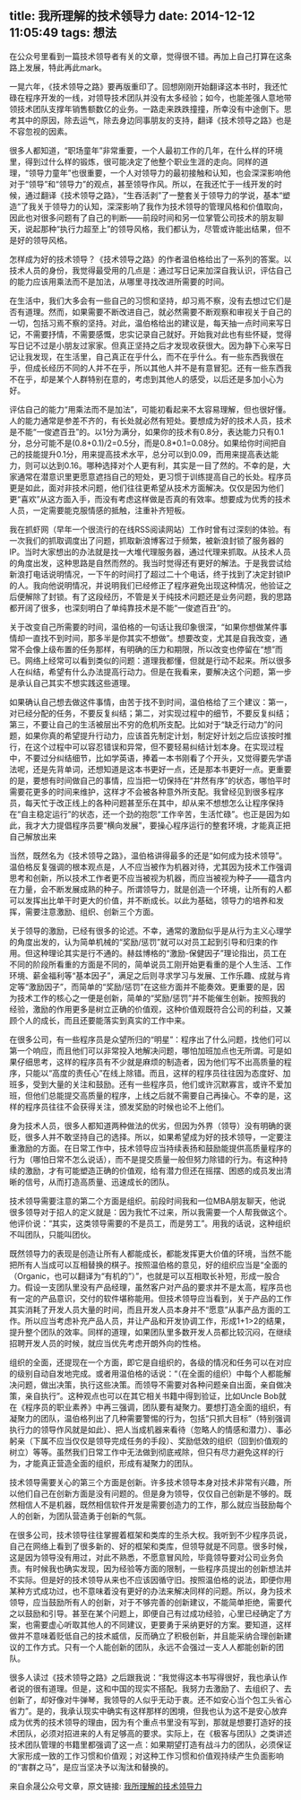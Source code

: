 title: 我所理解的技术领导力
date: 2014-12-12 11:05:49
tags: 想法
---
														
在公众号里看到一篇技术领导者有关的文章，觉得很不错。再加上自己打算在这条路上发展，特此再此mark。

一晃六年，《技术领导之路》要再版重印了。回想刚刚开始翻译这本书时，我还忙碌在程序开发的一线，对领导技术团队并没有太多经验；如今，也能差强人意地带领技术团队支撑年销售额数亿的业务。一路走来跌跌撞撞，所幸没有中途倒下。思考其中的原因，除去运气，除去身边同事朋友的支持，翻译《技术领导之路》也是不容忽视的因素。

很多人都知道，“职场童年”非常重要，一个人最初工作的几年，在什么样的环境里，得到过什么样的锻炼，很可能决定了他整个职业生涯的走向。同样的道理，“领导力童年”也很重要，一个人对领导力的最初接触和认知，也会深深影响他对于“领导”和“领导力”的观点，甚至领导作风。所以，在我还忙于一线开发的时候，通过翻译《技术领导之路》，“生吞活剥”了一整套关于领导力的学说，基本“塑造”了我关于领导力的认知，深深影响了我作为技术领导的管理风格和价值取向，因此也对很多问题有了自己的判断——前段时间和另一位掌管公司技术的朋友聊天，说起那种“执行力超至上”的领导风格，我们都认为，尽管或许能出结果，但不是好的领导风格。

怎样成为好的技术领导？《技术领导之路》的作者温伯格给出了一系列的答案。以技术人员的身份，我觉得最受用的几点是：通过写日记来加深自我认识，评估自己的能力应该用乘法而不是加法，从哪里寻找改进所需要的时间。
<!-- more -->
在生活中，我们大多会有一些自己的习惯和坚持，却习焉不察，没有去想过它们是否有道理。然而，如果需要不断改进自己，就必然需要不断观察和审视关于自己的一切，包括习焉不察的坚持。对此，温伯格给出的建议是，每天抽一点时间来写日记，不需要抒情，不需要感慨，忠实记录自己就好。开始我对此也有些怀疑，觉得写日记不过是小朋友过家家。但真正坚持之后才发现收获很大。因为静下心来写日记让我发现，在生活里，自己真正在乎什么，而不在乎什么。有一些东西我很在乎，但成长经历不同的人并不在乎，所以其他人并不是有意冒犯。还有一些东西我不在乎，却是某个人群特别在意的，考虑到其他人的感受，以后还是多加小心为好。

评估自己的能力“用乘法而不是加法”，可能初看起来不太容易理解，但也很好懂。人的能力通常是参差不齐的，有长处就必然有短处。要想成为好的技术人员，技术是不能“一俊遮百丑”的。以1分为满分，如果你的技术有0.8分，表达能力只有0.1分，总分可能不是(0.8+0.1)/2=0.5分，而是0.8*0.1=0.08分。如果给你时间把自己的技能提升0.1分，用来提高技术水平，总分可以到0.09，而用来提高表达能力，则可以达到0.16。哪种选择对个人更有利，其实是一目了然的。不幸的是，大家通常在潜意识里更愿意遮挡自己的短处，更习惯于训练提高自己的长处。程序员更是如此，面对非技术问题，他们往往更希望从技术方面解决。仅仅是因为他们更“喜欢”从这方面入手，而没有考虑这样做是否真的有效率。想要成为优秀的技术人员，一定需要能克服情感的抵触，注重补齐短板。

我在抓虾网（早年一个很流行的在线RSS阅读网站）工作时曾有过深刻的体验。有一次我们的抓取调度出了问题，抓取新浪博客过于频繁，被新浪封锁了服务器的IP。当时大家想出的办法就是找一大堆代理服务器，通过代理来抓取。从技术人员的角度出发，这种思路是自然而然的。我当时觉得还有更好的解法。于是我尝试给新浪打电话说明情况，一下午的时间打了超过二十个电话，终于找到了决定封锁IP的人。我向他说明情况，并说明我们已经修正了程序避免出现这种情况，他验证之后便解除了封锁。有了这段经历，不管是关于纯技术问题还是业务问题，我的思路都开阔了很多，也深刻明白了单纯靠技术是不能“一俊遮百丑”的。

关于改变自己所需要的时间，温伯格的一句话让我印象很深，“如果你想做某件事情却一直找不到时间，那多半是你其实不想做”。想要改变，尤其是自我改变，通常不会像上级布置的任务那样，有明确的压力和期限，所以改变也停留在“想”而已。网络上经常可以看到类似的问题：道理我都懂，但就是行动不起来。所以很多人在纠结，希望有什么办法提高行动力。但是在我看来，要解决这个问题，第一步是承认自己其实不想实践这些道理。

如果确认自己想去做这件事情，由苦于找不到时间，温伯格给了三个建议：第一，对已经分配的任务，不要反复纠结；第二，对实现过程中的细节，不要反复纠结；第三，不要让自己的生活被层出不穷的危机所支配。比如对于“缺乏行动力”的问题，如果你真的希望提升行动力，应该首先制定计划，制定好计划之后应该按时推行，在这个过程中可以容忍错误和异常，但不要轻易纠结计划本身。在实现过程中，不要过分纠结细节，比如学英语，捧着一本书刚看了个开头，又觉得要先学语法呢，还是先背单词，还想知道是这本书更好一点，还是那本书更好一点。更重要的是，要想有时间做自己的事情，应当把一切保持在“井然有序”的状态，哪怕平时需要花更多的时间来维护，这样才不会被各种意外所支配。我曾经见到很多程序员，每天忙于改正线上的各种问题甚至乐在其中，却从来不想想怎么让程序保持在“自主稳定运行”的状态，还一个劲的抱怨“工作辛苦，生活忙碌”。也正是因为如此，我才大力提倡程序员要“横向发展”，要操心程序运行的整套环境，才能真正把自己解放出来

当然，既然名为《技术领导之路》，温伯格讲得最多的还是“如何成为技术领导”。温伯格反复强调的根本观点是，人不应当被作为机器对待，尤其因为技术工作强调思考和创新，所以技术工作者更不应当被视为机器，而应当被视为种子——蕴含内在力量，会不断发展成熟的种子。所谓领导力，就是创造一个环境，让所有的人都可以发挥出比单干时更大的价值，并不断成长。以此为基础，领导力的培养和发挥，需要注意激励、组织、创新三个方面。

关于领导的激励，已经有很多的论述。不幸，通常的激励似乎是从行为主义心理学的角度出发的，认为简单机械的“奖励/惩罚”就可以对员工起到引导和归束的作用。但这种理论其实是行不通的。赫兹博格的“激励-保健因子”理论指出，员工在不同的阶段所看重的方面是不同的，简单说员工刚开始更看重的是个人生活、工作环境、薪金福利等“基本因子”，满足之后则寻求学习与发展、工作乐趣、成就与肯定等“激励因子”，而简单的“奖励/惩罚”在这些方面并不能奏效。更重要的是，因为技术工作的核心之一便是创新，简单的“奖励/惩罚”并不能催生创新。按照我的经验，激励的作用更多是树立正确的价值观，这种价值观既符合公司的利益，又兼顾个人的成长，而且还要能落实到真实的工作中来。

在很多公司，有一些程序员是众望所归的“明星”：程序出了什么问题，找他们可以第一个响应，而且他们可以非常投入地解决问题，哪怕加班加点也无所谓。可是如果仔细思考，这样的程序员有不少就是麻烦的制造者，因为他们写不出高质量的程序，只能以“高度的责任心”在线上除错。而且，这样的程序员往往因为态度好、加班多，受到大量的关注和鼓励。还有一些程序员，他们或许沉默寡言，或许不爱加班，但他们总能提交高质量的程序，上线之后就不需要自己再操心。不幸的是，这样的程序员往往不会获得关注，颁发奖励的时候也论不上他们。

身为技术人员，很多人都知道两种做法的优劣，但因为外界（领导）没有明确的褒贬，很多人并不敢坚持自己的选择。所以，如果希望成为好的技术领导，一定要注重激励的方面。在日常工作中，技术领导应当持续表扬和鼓励能提供高质量程序的行为（哪怕日常不怎么说话），而不是提交质量一般但努力除错的行为。有这种持续的激励，才有可能塑造正确的价值观，给有潜力但还在摇摆、困惑的成员发出清晰的信号，从而打造高质量、迅速成长的团队。

技术领导需要注意的第二个方面是组织。前段时间我和一位MBA朋友聊天，他说很多领导对于招人的定义就是：因为我忙不过来，所以我需要一个人帮我做这个。他评价说：“其实，这类领导需要的不是员工，而是劳工”。用我的话说，这种组织不叫团队，只能叫团伙。

既然领导力的表现是创造让所有人都能成长，都能发挥更大价值的环境，当然不能把所有人当成可以互相替换的棋子。按照温伯格的意见，好的组织应当是“全面的（Organic，也可以翻译为“有机的”）”，也就是可以互相取长补短，形成一股合力。假设一支团队里没有产品经理，虽然客户对产品的要求并不是太高，程序员也有一定的产品意识，交付的软件堪称能用。但技术领导应当看到，关于产品的工作其实消耗了开发人员大量的时间，而且开发人员本身并不“愿意”从事产品方面的工作。所以应当考虑补充产品人员，并让产品和开发协调工作，形成1+1>2的结果，提升整个团队的效率。同样的道理，如果团队里多数开发人员都比较沉闷，在继续招聘开发人员的时候，就应当优先考虑开朗外向的性格。

组织的全面，还提现在一个方面，即它是自组织的，各级的情况和任务可以在对应的级别自动自发地完成。或者用温伯格的话说：“（在全面的组织）中每个人都能解决问题，做出决策，执行这些决策。而领导不需要对各种问题亲自出面，亲自做决策，亲自执行”。这种观点也可以在其它相关书籍中得到验证，比如Uncle Bob就在《程序员的职业素养》中再三强调，团队要有凝聚力。要想打造全面的组织，有凝聚力的团队，温伯格列出了几种需要警惕的行为，包括“只抓大目标”（特别强调执行力的领导作风就是如此）、把人当成机器来看待（忽略人的情感和潜力）、事必躬亲（下属不应当仅仅是领导完成任务的手段）、奖励低效的组织（回到价值观的树立）等等。虽然我们日常工作中无法做到彻底戒除，但只有尽力避免这样的行为，才能真正营造全面的组织，形成有凝聚力的团队。

技术领导需要关心的第三个方面是创新。许多技术领导本身对技术非常有兴趣，所以他们自己在创新方面是没有问题的。但是身为领导，仅仅自己创新是不够的。既然相信人不是机器，既然相信软件开发是需要创造力的工作，那么就应当鼓励每个人的创新，为团队营造勇于创新的气氛。

在很多公司，技术领导往往掌握着框架和类库的生杀大权。我听到不少程序员说，自己在网络上看到了很多新的、好的框架和类库，但领导就是不同意。很多时候，这是因为领导没有用过，对此不熟悉，不愿意冒风险，毕竟领导要对公司业务负责。有时候我也确实发现，因为经验等方面的限制，一些程序员提出的创新想法并不实际。但是好的技术领导从来也不应该因循守旧。按照温伯格的说法，即便你用某种方式成功过，也不意味着没有更好的办法来解决同样的问题。所以，身为技术领导，应当鼓励所有人的创新，对于不够完善的创新建议，不能简单拒绝，需要代之以鼓励和引导。甚至在某个问题上，即便自己有过成功经验，心里已经确定了方案，也需要虚心听取其他人的不同建议，更要勇于采纳更好的方案。要知道，这样做并不意味着贬低自己的技术威信，反而确立了积极创新，并且能采纳合理创新建议的工作方式。只有一个人能创新的团队，永远不会强过一支人人都能创新的团队。

很多人读过《技术领导之路》之后跟我说：“我觉得这本书写得很好，我也承认作者说的很有道理。但是，这和中国的现实不搭配。我努力去激励了、去组织了、去创新了，却好像对牛弹琴，我领导的人似乎无动于衷。还不如安心当个包工头省心省力”。是的，我承认现实中确实有这样那样的困境，但我也认为这不是安心放弃成为优秀的技术领导的理由，因为有个重点书里没有写到，那就是想要打造好的技术团队，必须对招进来的人有足够高的要求。实际上，在《极客与团队》之类讲述技术团队管理的书籍里都强调了这一点：如果期望打造有战斗力的团队，必须保证大家形成一致的工作习惯和价值观；对这种工作习惯和价值观持续产生负面影响的“害群之马”，是应当坚决予以淘汰和替换的。

来自余晟公众号文章，原文链接: [我所理解的技术领导力](http://mp.weixin.qq.com/s?__biz=MjM5NzQ3ODAwMQ==&mid=202377409&idx=1&sn=52f50e19dbb2dc0d95ea9e7fd43e23ba#rd%3C)


